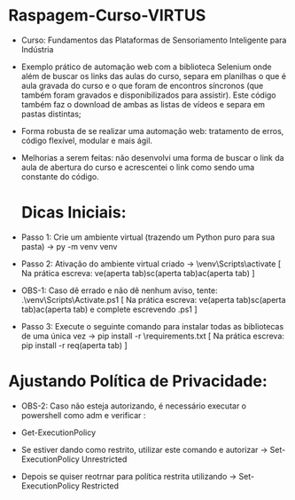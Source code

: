 # Raspagem-Curso-VIRTUS
- Curso: Fundamentos das Plataformas de Sensoriamento Inteligente para Indústria 
- Exemplo prático de automação web com a biblioteca Selenium onde além de buscar os links das aulas do curso, separa em planilhas o que é aula gravada do curso e o que foram de encontros síncronos (que também foram gravados e disponibilizados para assistir). Este código também faz o download de ambas as listas de vídeos e separa em pastas distintas;

- Forma robusta de se realizar uma automação web: tratamento de erros, código flexível, modular e mais ágil.

- Melhorias a serem feitas: não desenvolvi uma forma de buscar o link da aula de abertura do curso e acrescentei o link como sendo uma constante do código.

  # Dicas Iniciais:
 - Passo 1: Crie um ambiente virtual (trazendo um Python puro para sua pasta) -> py -m venv venv
 - Passo 2: Ativação do ambiente virtual criado -> \venv\Scripts\activate [ Na prática escreva: ve(aperta tab)sc(aperta tab)ac(aperta tab) ]
 
 - OBS-1: Caso dê errado e não dê nenhum aviso, tente: .\venv\Scripts\Activate.ps1 [ Na prática escreva: ve(aperta tab)sc(aperta tab)ac(aperta tab) e complete escrevendo .ps1 ]
 
 - Passo 3: Execute o seguinte comando para instalar todas as bibliotecas de uma única vez -> pip install -r \requirements.txt [ Na prática escreva: pip install -r req(aperta tab) ]

 # Ajustando Política de Privacidade:
 - OBS-2: Caso não esteja autorizando, é necessário executar o powershell como adm e verificar :
 
 - Get-ExecutionPolicy
 - Se estiver dando como restrito, utilizar este comando e autorizar -> Set-ExecutionPolicy Unrestricted
 - Depois se quiser reotrnar para política restrita utilizando -> Set-ExecutionPolicy Restricted
